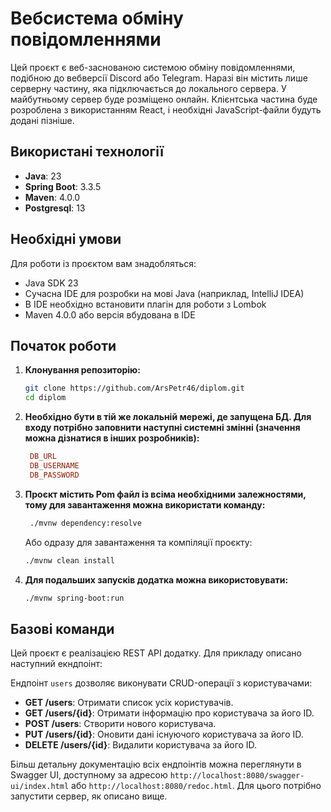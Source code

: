 # Вебсистема обміну повідомленнями

Цей проєкт є веб-заснованою системою обміну повідомленнями, подібною до вебверсії Discord або Telegram. Наразі він містить лише серверну частину, яка підключається до локального сервера. У майбутньому сервер буде розміщено онлайн. Клієнтська частина буде розроблена з використанням React, і необхідні JavaScript-файли будуть додані пізніше.

## Використані технології

- **Java**: 23
- **Spring Boot**: 3.3.5
- **Maven**: 4.0.0
- **Postgresql**: 13

## Необхідні умови

Для роботи із проєктом вам знадобляться:

- Java SDK 23
- Сучасна IDE для розробки на мові Java (наприклад, IntelliJ IDEA)
- В IDE необхідно встановити плагін для роботи з Lombok
- Maven 4.0.0 або версія вбудована в IDE

## Початок роботи

1. **Клонування репозиторію:**

    ```sh
    git clone https://github.com/ArsPetr46/diplom.git
    cd diplom
    ```

2. **Необхідно бути в тій же локальній мережі, де запущена БД. Для входу потрібно заповнити наступні системні змінні (значення можна дізнатися в інших розробників):**

   ```ini
    DB_URL
    DB_USERNAME
    DB_PASSWORD
    ```

3. **Проєкт містить Pom файл із всіма необхідними залежностями, тому для завантаження можна використати команду:**

   ```sh
    ./mvnw dependency:resolve
    ```
   Або одразу для завантаження та компіляції проєкту:

    ```sh
    ./mvnw clean install
    ```

4. **Для подальших запусків додатка можна використовувати:**

    ```sh
    ./mvnw spring-boot:run
    ```

## Базові команди

Цей проєкт є реалізацією REST API додатку. Для прикладу описано наступний екндпоінт:

Ендпоінт `users` дозволяє виконувати CRUD-операції з користувачами:

- **GET /users**: Отримати список усіх користувачів.
- **GET /users/{id}**: Отримати інформацію про користувача за його ID.
- **POST /users**: Створити нового користувача.
- **PUT /users/{id}**: Оновити дані існуючого користувача за його ID.
- **DELETE /users/{id}**: Видалити користувача за його ID.

Більш детальну документацію всіх ендпоінтів можна переглянути в Swagger UI, доступному за адресою `http://localhost:8080/swagger-ui/index.html` або `http://localhost:8080/redoc.html`. Для цього потрібно запустити сервер, як описано вище.